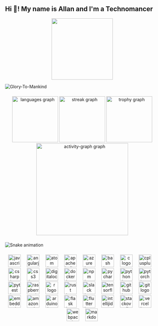 <h2 align="left">Hi 👋! My name is Allan and I'm a Technomancer</h2>

<div align="center">
  <img height="200" src="particles.gif" />
</div>

![Glory-To-Mankind](https://github.com/DarkStarStrix/DarkStarStrix/assets/108637439/9631273c-4568-459c-a720-1cfd71543f8f)


###

<div align="center">
  <img src="https://github-readme-stats.vercel.app/api/top-langs?username=DarkStarStrix&locale=en&hide_title=false&layout=compact&card_width=320&langs_count=5&theme=dracula&hide_border=false&order=2" height="150" alt="languages graph"  />
  <img src="https://streak-stats.demolab.com?user=DarkStarStrix&locale=en&mode=daily&theme=dracula&hide_border=false&border_radius=5&order=3" height="150" alt="streak graph"  />
  <img src="https://github-profile-trophy.vercel.app?username=DarkStarStrix&theme=dracula&column=-1&row=1&margin-w=8&margin-h=8&no-bg=false&no-frame=false&order=4" height="150" alt="trophy graph"  />
  <img src="https://github-readme-activity-graph.vercel.app/graph?username=DarkStarStrix&radius=16&theme=react&area=true&order=5" height="300" alt="activity-graph graph"  />
</div>

###

<img src="https://raw.githubusercontent.com/DarkStarStrix/DarkStarStrix/output/snake.svg" alt="Snake animation" />

###

<div align="center">
  <img src="https://cdn.jsdelivr.net/gh/devicons/devicon/icons/javascript/javascript-original.svg" height="41" alt="javascript logo"  />
  <img width="12" />
  <img src="https://cdn.jsdelivr.net/gh/devicons/devicon/icons/angularjs/angularjs-original.svg" height="41" alt="angularjs logo"  />
  <img width="12" />
  <img src="https://cdn.jsdelivr.net/gh/devicons/devicon/icons/atom/atom-original.svg" height="41" alt="atom logo"  />
  <img width="12" />
  <img src="https://cdn.jsdelivr.net/gh/devicons/devicon/icons/apachekafka/apachekafka-original.svg" height="41" alt="apachekafka logo"  />
  <img width="12" />
  <img src="https://cdn.jsdelivr.net/gh/devicons/devicon/icons/azure/azure-original.svg" height="41" alt="azure logo"  />
  <img width="12" />
  <img src="https://cdn.jsdelivr.net/gh/devicons/devicon/icons/bash/bash-original.svg" height="41" alt="bash logo"  />
  <img width="12" />
  <img src="https://cdn.jsdelivr.net/gh/devicons/devicon/icons/c/c-original.svg" height="41" alt="c logo"  />
  <img width="12" />
  <img src="https://cdn.jsdelivr.net/gh/devicons/devicon/icons/cplusplus/cplusplus-original.svg" height="41" alt="cplusplus logo"  />
  <img width="12" />
  <img src="https://cdn.jsdelivr.net/gh/devicons/devicon/icons/csharp/csharp-original.svg" height="41" alt="csharp logo"  />
  <img width="12" />
  <img src="https://cdn.jsdelivr.net/gh/devicons/devicon/icons/css3/css3-original.svg" height="41" alt="css3 logo"  />
  <img width="12" />
  <img src="https://cdn.jsdelivr.net/gh/devicons/devicon/icons/digitalocean/digitalocean-original.svg" height="41" alt="digitalocean logo"  />
  <img width="12" />
  <img src="https://cdn.jsdelivr.net/gh/devicons/devicon/icons/docker/docker-original.svg" height="41" alt="docker logo"  />
  <img width="12" />
  <img src="https://cdn.jsdelivr.net/gh/devicons/devicon/icons/npm/npm-original-wordmark.svg" height="41" alt="npm logo"  />
  <img width="12" />
  <img src="https://cdn.jsdelivr.net/gh/devicons/devicon/icons/pycharm/pycharm-original.svg" height="41" alt="pycharm logo"  />
  <img width="12" />
  <img src="https://cdn.jsdelivr.net/gh/devicons/devicon/icons/python/python-original.svg" height="41" alt="python logo"  />
  <img width="12" />
  <img src="https://cdn.jsdelivr.net/gh/devicons/devicon/icons/pytorch/pytorch-original.svg" height="41" alt="pytorch logo"  />
  <img width="12" />
  <img src="https://cdn.jsdelivr.net/gh/devicons/devicon/icons/pytest/pytest-original.svg" height="41" alt="pytest logo"  />
  <img width="12" />
  <img src="https://cdn.jsdelivr.net/gh/devicons/devicon/icons/raspberrypi/raspberrypi-original.svg" height="41" alt="raspberrypi logo"  />
  <img width="12" />
  <img src="https://cdn.jsdelivr.net/gh/devicons/devicon/icons/r/r-original.svg" height="41" alt="r logo"  />
  <img width="12" />
  <img src="https://skillicons.dev/icons?i=rust" height="41" alt="rust logo"  />
  <img width="12" />
  <img src="https://cdn.jsdelivr.net/gh/devicons/devicon/icons/slack/slack-original.svg" height="41" alt="slack logo"  />
  <img width="12" />
  <img src="https://cdn.jsdelivr.net/gh/devicons/devicon/icons/tensorflow/tensorflow-original.svg" height="41" alt="tensorflow logo"  />
  <img width="12" />
  <img src="https://cdn.jsdelivr.net/gh/devicons/devicon/icons/github/github-original.svg" height="41" alt="github logo"  />
  <img width="12" />
  <img src="https://cdn.jsdelivr.net/gh/devicons/devicon/icons/git/git-original.svg" height="41" alt="git logo"  />
  <img width="12" />
  <img src="https://cdn.jsdelivr.net/gh/devicons/devicon/icons/embeddedc/embeddedc-original.svg" height="41" alt="embeddedc logo"  />
  <img width="12" />
  <img src="https://skillicons.dev/icons?i=aws" height="41" alt="amazonwebservices logo"  />
  <img width="12" />
  <img src="https://skillicons.dev/icons?i=arduino" height="41" alt="arduino logo"  />
  <img width="12" />
  <img src="https://skillicons.dev/icons?i=flask" height="41" alt="flask logo"  />
  <img width="12" />
  <img src="https://skillicons.dev/icons?i=flutter" height="41" alt="flutter logo"  />
  <img width="12" />
  <img src="https://skillicons.dev/icons?i=idea" height="41" alt="intellijidea logo"  />
  <img width="12" />
  <img src="https://skillicons.dev/icons?i=stackoverflow" height="41" alt="stackoverflow logo"  />
  <img width="12" />
  <img src="https://skillicons.dev/icons?i=vercel" height="41" alt="vercel logo"  />
  <img width="12" />
  <img src="https://skillicons.dev/icons?i=webpack" height="41" alt="webpack logo"  />
  <img width="12" />
  <img src="https://cdn.jsdelivr.net/gh/devicons/devicon/icons/markdown/markdown-original.svg" height="41" alt="markdown logo"  />
</div>

###
